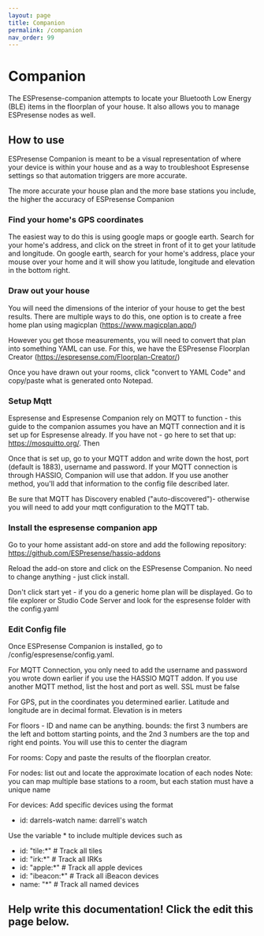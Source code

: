 ```yaml
---
layout: page
title: Companion
permalink: /companion
nav_order: 99
---
```


# Companion

The ESPresense-companion attempts to locate your Bluetooth Low Energy (BLE) items in the floorplan of your house. It also allows you to manage ESPresense nodes as well.

## How to use

ESPresense Companion is meant to be a visual representation of where your device is within your house and
as a way to troubleshoot Espresense settings so that automation triggers are more accurate.

The more accurate your house plan and the more base stations you include, the higher the accuracy of ESPresense Companion

### Find your home's GPS coordinates
The easiest way to do this is using google maps or google earth.  Search for your home's address, and click on the street in front of it to get your latitude and longitude.
On google earth, search for your home's address, place your mouse over your home and it will show you latitude, longitude and elevation in the bottom right.

### Draw out your house
You will need the dimensions of the interior of your house to get the best results.  There are multiple ways to do this, one option is to create a free home plan using magicplan (https://www.magicplan.app/)

However you get those measurements, you will need to convert that plan into something YAML can use.  For this, we have the ESPresense Floorplan Creator (https://espresense.com/Floorplan-Creator/)

Once you have drawn out your rooms, click "convert to YAML Code" and copy/paste what is generated onto Notepad.



### Setup Mqtt
Espresense and Espresense Companion rely on MQTT to function - this guide to the companion assumes you have an MQTT connection and it is set up for Espresense already.
If you have not - go here to set that up: https://mosquitto.org/.  Then

Once that is set up, go to your MQTT addon and write down the host, port (default is 1883), username and password.
If your MQTT connection is through HASSIO, Companion will use that addon.  If you use another method, you'll add that information to the config file described later.

Be sure that MQTT has Discovery enabled ("auto-discovered")- otherwise you will need to add your mqtt configuration to the MQTT tab.



### Install the espresense companion app
Go to your home assistant add-on store and add the following repository: https://github.com/ESPresense/hassio-addons

Reload the add-on store and click on the ESPresense Companion.  No need to change anything - just click install.

Don't click start yet - if you do a generic home plan will be displayed.  Go to file explorer or Studio Code Server and look for the espresense folder with the config.yaml



### Edit Config file
Once ESPresense Companion is installed, go to /config/espresense/config.yaml.

For MQTT Connection, you only need to add the username and password you wrote down earlier if you use the HASSIO MQTT addon.  If you use another MQTT method, list the host and port as well.
SSL must be false

For GPS, put in the coordinates you determined earlier.  Latitude and longitude are in decimal format.  Elevation is in meters

For floors -
ID and name can be anything.
bounds: the first 3 numbers are the left and bottom starting points, and the 2nd 3 numbers are the top and right end points.  You will use this to center the diagram

For rooms: Copy and paste the results of the floorplan creator.

For nodes: list out and locate the approximate location of each nodes
Note: you can map multiple base stations to a room, but each station must have a unique name


For devices: Add specific devices using the format
- id: darrels-watch
  name: darrell's watch

Use the variable * to include multiple devices such as
  - id: "tile:*" # Track all tiles
  - id: "irk:*" # Track all IRKs
  - id: "apple:*" # Track all apple devices
  - id: "ibeacon:*" # Track all iBeacon devices
  - name: "*" # Track all named devices

## Help write this documentation!  Click the edit this page below.
